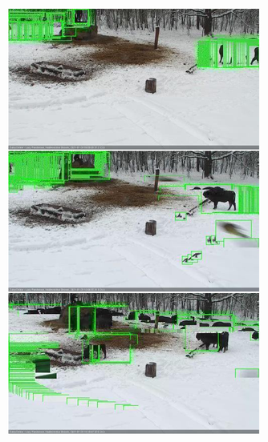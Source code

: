 ![20210128-095830-100836](in2/20210128/20210128-095830-100836_0_.jpg)
![20210128-100842-101849](in2/20210128/20210128-100842-101849_0_.jpg)
![20210128-101855-102855](in2/20210128/20210128-101855-102855_0_.jpg)
